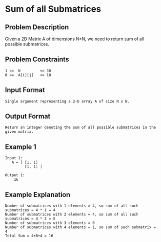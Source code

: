 # Sum of all Submatrices

## Problem Description

Given a 2D Matrix A of dimensions N*N, we need to return sum of all possible submatrices.

## Problem Constraints
```
1 <=  N         <= 30 
0 <=  A[i][j]   <= 10 
```

## Input Format
```
Single argument representing a 2-D array A of size N x N.
```

## Output Format
```
Return an integer denoting the sum of all possible submatrices in the given matrix.
```
## Example 1
```
Input 1:
   A = [ [1, 1]
         [1, 1] ]

Output 1:
    16
```
## Example Explanation
```
Number of submatrices with 1 elements = 4, so sum of all such submatrices = 4 * 1 = 4
Number of submatrices with 2 elements = 4, so sum of all such submatrices = 4 * 2 = 8
Number of submatrices with 3 elements = 0
Number of submatrices with 4 elements = 1, so sum of such submatrix = 4
Total Sum = 4+8+4 = 16
```
